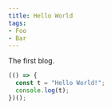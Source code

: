 ```yaml
---
title: Hello World
tags:
- Foo
- Bar
---
```

The first blog.

```js
(() => {
  const t = "Hello World!";
  console.log(t);
})();
```